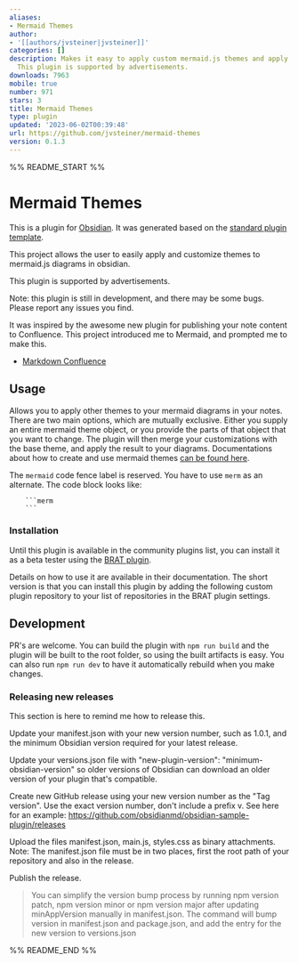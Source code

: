```yaml
---
aliases:
- Mermaid Themes
author:
- '[[authors/jvsteiner|jvsteiner]]'
categories: []
description: Makes it easy to apply custom mermaid.js themes and apply other tweaks.
  This plugin is supported by advertisements.
downloads: 7963
mobile: true
number: 971
stars: 3
title: Mermaid Themes
type: plugin
updated: '2023-06-02T00:39:48'
url: https://github.com/jvsteiner/mermaid-themes
version: 0.1.3
---
```


%% README_START %%

# Mermaid Themes

This is a plugin for [Obsidian](https://obsidian.md). It was generated based on the [standard plugin template](https://github.com/obsidianmd/obsidian-sample-plugin).

This project allows the user to easily apply and customize themes to mermaid.js diagrams in obsidian.

This plugin is supported by advertisements.

Note: this plugin is still in development, and there may be some bugs. Please report any issues you find.

It was inspired by the awesome new plugin for publishing your note content to Confluence. This project introduced me to Mermaid, and prompted me to make this.

-   [Markdown Confluence](https://github.com/markdown-confluence/markdown-confluence)

## Usage

Allows you to apply other themes to your mermaid diagrams in your notes. There are two main options, which are mutually exclusive. Either you supply an entire mermaid theme object, or you provide the parts of that object that you want to change. The plugin will then merge your customizations with the base theme, and apply the result to your diagrams. Documentations about how to create and use mermaid themes [can be found here](https://mermaid.js.org/config/theming.html).

The `mermaid` code fence label is reserved. You have to use `merm` as an alternate. The code block looks like:

        ```merm
        ```

### Installation

Until this plugin is available in the community plugins list, you can install it as a beta tester using the [BRAT plugin](https://github.com/TfTHacker/obsidian42-brat).

Details on how to use it are available in their documentation. The short version is that you can install this plugin by adding the following custom plugin repository to your list of repositories in the BRAT plugin settings.

## Development

PR's are welcome. You can build the plugin with `npm run build` and the plugin will be built to the root folder, so using the built artifacts is easy. You can also run `npm run dev` to have it automatically rebuild when you make changes.

### Releasing new releases

This section is here to remind me how to release this.

Update your manifest.json with your new version number, such as 1.0.1, and the minimum Obsidian version required for your latest release.

Update your versions.json file with "new-plugin-version": "minimum-obsidian-version" so older versions of Obsidian can download an older version of your plugin that's compatible.

Create new GitHub release using your new version number as the "Tag version". Use the exact version number, don't include a prefix v. See here for an example: https://github.com/obsidianmd/obsidian-sample-plugin/releases

Upload the files manifest.json, main.js, styles.css as binary attachments. Note: The manifest.json file must be in two places, first the root path of your repository and also in the release.

Publish the release.

> You can simplify the version bump process by running npm version patch, npm version minor or npm version major after updating minAppVersion manually in manifest.json. The command will bump version in manifest.json and package.json, and add the entry for the new version to versions.json


%% README_END %%